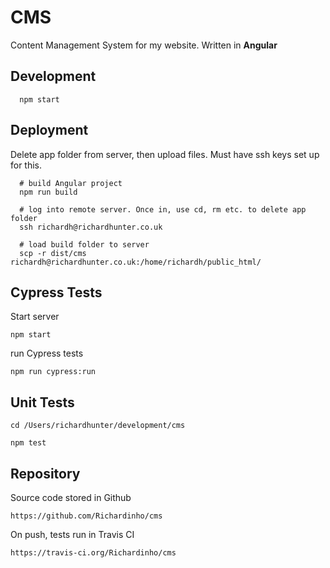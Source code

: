 # CMS

Content Management System for my website. Written in **Angular**

##  Development

```
  npm start
```

##  Deployment
Delete app folder from server, then upload files.
Must have ssh keys set up for this.

```
  # build Angular project
  npm run build
  
  # log into remote server. Once in, use cd, rm etc. to delete app folder
  ssh richardh@richardhunter.co.uk

  # load build folder to server
  scp -r dist/cms richardh@richardhunter.co.uk:/home/richardh/public_html/

```

##  Cypress Tests
Start server

```
npm start
```

run Cypress tests

```
npm run cypress:run
```


##  Unit Tests

```
cd /Users/richardhunter/development/cms

npm test

```

## Repository

Source code stored in Github

`https://github.com/Richardinho/cms`

On push, tests run in Travis CI

`https://travis-ci.org/Richardinho/cms`
